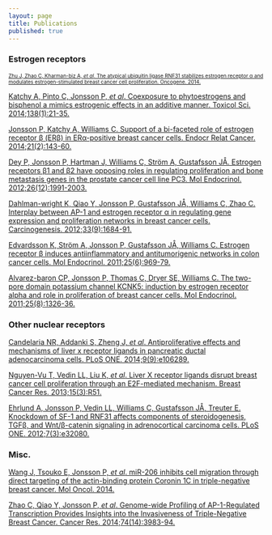 ```yaml
---
layout: page
title: Publications
published: true
---
```


### Estrogen receptors
<span style="font-size: 10px;">[Zhu J, Zhao C, Kharman-biz A, _et al_. The atypical ubiquitin ligase RNF31 stabilizes estrogen receptor α and modulates estrogen-stimulated breast cancer cell proliferation. Oncogene. 2014.](http://www.ncbi.nlm.nih.gov/pubmed/?term=24441041)

[Katchy A, Pinto C, Jonsson P, _et al_. Coexposure to phytoestrogens and bisphenol a mimics estrogenic effects in an additive manner. Toxicol Sci. 2014;138(1):21-35.](http://www.ncbi.nlm.nih.gov/pubmed/?term=24284790)

[Jonsson P, Katchy A, Williams C. Support of a bi-faceted role of estrogen receptor β (ERβ) in ERα-positive breast cancer cells. Endocr Relat Cancer. 2014;21(2):143-60.](http://www.ncbi.nlm.nih.gov/pubmed/?term=24192230)

[Dey P, Jonsson P, Hartman J, Williams C, Ström A, Gustafsson JÅ. Estrogen receptors β1 and β2 have opposing roles in regulating proliferation and bone metastasis genes in the prostate cancer cell line PC3. Mol Endocrinol. 2012;26(12):1991-2003.](http://www.ncbi.nlm.nih.gov/pubmed/?term=23028063)

[Dahlman-wright K, Qiao Y, Jonsson P, Gustafsson JÅ, Williams C, Zhao C. Interplay between AP-1 and estrogen receptor α in regulating gene expression and proliferation networks in breast cancer cells. Carcinogenesis. 2012;33(9):1684-91.](http://www.ncbi.nlm.nih.gov/pubmed/?term=22791811)

[Edvardsson K, Ström A, Jonsson P, Gustafsson JÅ, Williams C. Estrogen receptor β induces antiinflammatory and antitumorigenic networks in colon cancer cells. Mol Endocrinol. 2011;25(6):969-79.](http://www.ncbi.nlm.nih.gov/pubmed/?term=21493669)

[Alvarez-baron CP, Jonsson P, Thomas C, Dryer SE, Williams C. The two-pore domain potassium channel KCNK5: induction by estrogen receptor alpha and role in proliferation of breast cancer cells. Mol Endocrinol. 2011;25(8):1326-36.](http://www.ncbi.nlm.nih.gov/pubmed/?term=21680658)</span>  

### Other nuclear receptors
[Candelaria NR, Addanki S, Zheng J, _et al_. Antiproliferative effects and mechanisms of liver x receptor ligands in pancreatic ductal adenocarcinoma cells. PLoS ONE. 2014;9(9):e106289.](http://www.ncbi.nlm.nih.gov/pubmed/?term=25184494)

[Nguyen-Vu T, Vedin LL, Liu K, _et al_. Liver X receptor ligands disrupt breast cancer cell proliferation through an E2F-mediated mechanism. Breast Cancer Res. 2013;15(3):R51.](http://www.ncbi.nlm.nih.gov/pubmed/?term=23809258)

[Ehrlund A, Jonsson P, Vedin LL, Williams C, Gustafsson JÅ, Treuter E. Knockdown of SF-1 and RNF31 affects components of steroidogenesis, TGFβ, and Wnt/β-catenin signaling in adrenocortical carcinoma cells. PLoS ONE. 2012;7(3):e32080.](http://www.ncbi.nlm.nih.gov/pubmed/?term=22427816)

### Misc.
[Wang J, Tsouko E, Jonsson P, _et al_. miR-206 inhibits cell migration through direct targeting of the actin-binding protein Coronin 1C in triple-negative breast cancer. Mol Oncol. 2014.](http://www.ncbi.nlm.nih.gov/pubmed/?term=25074552)

[Zhao C, Qiao Y, Jonsson P, _et al_. Genome-wide Profiling of AP-1-Regulated Transcription Provides Insights into the Invasiveness of Triple-Negative Breast Cancer. Cancer Res. 2014;74(14):3983-94.](http://www.ncbi.nlm.nih.gov/pubmed/?term=24830720)